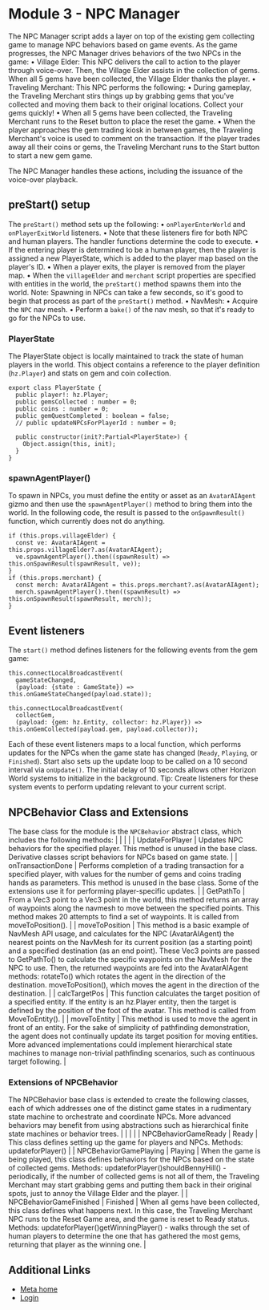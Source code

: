# Module 3 - NPC Manager

 The NPC Manager script adds a layer on top of the existing gem collecting game
to manage NPC behaviors based on game events. As the game progresses, the NPC
Manager drives behaviors of the two NPCs in the game:
• Village Elder: This NPC delivers the call to action to the player through voice-over. Then,
the Village Elder assists in the collection of gems. When all 5 gems have been
collected, the Village Elder thanks the player.
• Traveling Merchant: This NPC performs the following:
  • During gameplay, the Traveling Merchant stirs things up by grabbing gems that
you've collected and moving them back to their original locations. Collect your
gems quickly!
  • When all 5 gems have been collected, the Traveling Merchant runs to the Reset
button to place the reset the game.
  • When the player approaches the gem trading kiosk in between games, the Traveling
Merchant's voice is used to comment on the transaction. If the player trades
away all their coins or gems, the Traveling Merchant runs to the Start button to
start a new gem game.

 The NPC Manager handles these actions, including the issuance of the voice-over
playback.  

## preStart() setup

 The `preStart()` method sets up the following:
• `onPlayerEnterWorld` and `onPlayerExitWorld` listeners.
  • Note that these listeners fire for both NPC and human players. The handler
functions determine the code to execute.
  • If the entering player is determined to be a human player, then the player is
assigned a new PlayerState, which is added to the player map based on the player's
ID.
  • When a player exits, the player is removed from the player map.
• When the `villageElder` and `merchant` script properties are specified with entities in the world, the `preStart()` method spawns them into the world. Note: Spawning in NPCs can take a few seconds, so it's good to begin that process as
part of the `preStart()` method.
• NavMesh:
  • Acquire the `NPC` nav mesh.
  • Perform a `bake()` of the nav mesh, so that it's ready to go for the NPCs to use.

  

### PlayerState

 The PlayerState object is locally maintained to track the state of human players
in the world. This object contains a reference to the player definition (`hz.Player`) and stats on gem and coin collection.  
```
export class PlayerState {
  public player!: hz.Player;
  public gemsCollected : number = 0;
  public coins : number = 0;
  public gemQuestCompleted : boolean = false;
  // public updateNPCsForPlayerId : number = 0;

  public constructor(init?:Partial<PlayerState>) {
    Object.assign(this, init);
  }
}
```

### spawnAgentPlayer()

 To spawn in NPCs, you must define the entity or asset as an `AvatarAIAgent` gizmo and then use the `spawnAgentPlayer()` method to bring them into the world. In the following code, the result is
passed to the `onSpawnResult()` function, which currently does not do anything.  
```
if (this.props.villageElder) {
  const ve: AvatarAIAgent = this.props.villageElder?.as(AvatarAIAgent);
  ve.spawnAgentPlayer().then((spawnResult) => this.onSpawnResult(spawnResult, ve));
}
if (this.props.merchant) {
  const merch: AvatarAIAgent = this.props.merchant?.as(AvatarAIAgent);
  merch.spawnAgentPlayer().then((spawnResult) => this.onSpawnResult(spawnResult, merch));
}
```

## Event listeners

 The `start()` method defines listeners for the following events from the gem game:  
```
this.connectLocalBroadcastEvent(
  gameStateChanged,
  (payload: {state : GameState}) => this.onGameStateChanged(payload.state));

this.connectLocalBroadcastEvent(
  collectGem,
  (payload: {gem: hz.Entity, collector: hz.Player}) => this.onGemCollected(payload.gem, payload.collector));
```
 Each of these event listeners maps to a local function, which performs updates
for the NPCs when the game state has changed (`Ready`, `Playing`, or `Finished`). Start also sets up the update loop to be called on a 10 second interval via `onUpdate()`. The initial delay of 10 seconds allows other Horizon World systems to
initialize in the background. Tip: Create listeners for these system events to perform updating relevant to your
current script.  

## NPCBehavior Class and Extensions

 The base class for the module is the `NPCBehavior` abstract class, which includes the following methods:
|  |
|  |
| UpdateForPlayer | Updates NPC behaviors for the specified player. This method is unused in the base class. Derivative classes script behaviors for NPCs based on game state. |
| onTransactionDone | Performs completion of a trading transaction for a specified player, with values for the number of gems and coins trading hands as parameters. This method is unused in the base class. Some of the extensions use it for performing player-specific updates. |
| GetPathTo | From a Vec3 point to a Vec3 point in the world, this method returns an array of waypoints along the navmesh to move between the specified points. This method makes 20 attempts to find a set of waypoints. It is called from moveToPosition(). |
| moveToPosition | This method is a basic example of NavMesh API usage, and calculates for the NPC (AvatarAIAgent) the nearest points on the NavMesh for its current position (as a starting point) and a specified destination (as an end point). These Vec3 points are passed to GetPathTo() to calculate the specific waypoints on the NavMesh for the NPC to use. Then, the returned waypoints are fed into the AvatarAIAgent methods: rotateTo() which rotates the agent in the direction of the destination. moveToPosition(), which moves the agent in the direction of the destination. |
| calcTargetPos | This function calculates the target position of a specified entity. If the entity is an hz.Player entity, then the target is defined by the position of the foot of the avatar. This method is called from MoveToEntity(). |
| moveToEntity | This method is used to move the agent in front of an entity. For the sake of simplicity of pathfinding demonstration, the agent does not continually update its target position for moving entities. More advanced implementations could implement hierarchical state machines to manage non-trivial pathfinding scenarios, such as continuous target following. |

  

### Extensions of NPCBehavior

 The NPCBehavior base class is extended to create the following classes, each of
which addresses one of the distinct game states in a rudimentary state machine
to orchestrate and coordinate NPCs. More advanced behaviors may benefit from
using abstractions such as hierarchical finite state machines or behavior trees.
|  |
|  |
| NPCBehaviorGameReady | Ready | This class defines setting up the game for players and NPCs. Methods: updateforPlayer() |
| NPCBehaviorGamePlaying | Playing | When the game is being played, this class defines behaviors for the NPCs based on the state of collected gems. Methods: updateforPlayer()shouldBennyHill() - periodically, if the number of collected gems is not all of them, the Traveling Merchant may start grabbing gems and putting them back in their original spots, just to annoy the Village Elder and the player. |
| NPCBehaviorGameFinished | Finished | When all gems have been collected, this class defines what happens next. In this case, the Traveling Merchant NPC runs to the Reset Game area, and the game is reset to Ready status. Methods: updateforPlayer()getWinningPlayer() - walks through the set of human players to determine the one that has gathered the most gems, returning that player as the winning one. |

## Additional Links
- [Meta home](https://developers.meta.com/horizon-worlds/)
- [Login](https://developers.meta.com/login/?redirect_uri=https%3A%2F%2Fdevelopers.meta.com%2Fhorizon-worlds%2Flearn%2Fdocumentation%2Ftutorial-worlds%2Fscripted-avatar-npc-tutorial%2Fmodule-3-npc-manager%2F)
